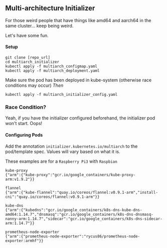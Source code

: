 ## Multi-architecture Initializer

For those weird people that have things like amd64 and aarch64 in the same cluster... keep being weird.

Let's have some fun.

#### Setup

```
git clone [repo_url]
cd multiarch_initializer
kubectl apply -f multiarch_configmap.yaml
kubectl apply -f multiarch_deployment.yaml
```
Make sure the pod has been deployed in kube-system (otherwise race conditions may occur)
*Then*
```
kubectl apply -f multiarch_initializer_config.yaml
```

### Race Condition?
Yeah, if you have the initializer configured beforehand, the initializer pod won't start. Oops!

#### Configuring Pods

Add the annotation `initializer.kubernetes.io/multiarch` to the pod/template spec. Values will vary based on what it is.

These examples are for a `Raspberry Pi3` with `Raspbian`
```
kube-proxy
{"arm":{"kube-proxy":"gcr.io/google_containers/kube-proxy-arm:v1.9.2"}}

flannel
{"arm":{"kube-flannel":"quay.io/coreos/flannel:v0.9.1-arm","install-cni":"quay.io/coreos/flannel:v0.9.1-arm"}}

kube-dns
{"arm":{"kubedns":"gcr.io/google_containers/k8s-dns-kube-dns-amd64:1.14.7","dnsmasq":"gcr.io/google_containers/k8s-dns-dnsmasq-nanny-arm:1.14.7","sidecar":"gcr.io/google_containers/k8s-dns-sidecar-arm:1.14.7"}}

prometheus-node-exporter
{"arm":{"prometheus-node-exporter":"rycus86/prometheus-node-exporter:armhf"}}
```
